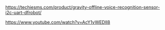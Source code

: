 https://techiesms.com/product/gravity-offline-voice-recognition-sensor-i2c-uart-dfrobot/

https://www.youtube.com/watch?v=AcY1vWEDll8












